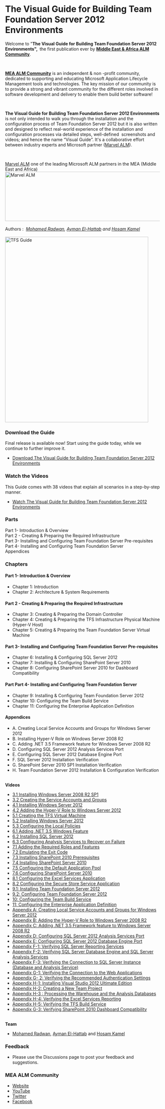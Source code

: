 # The Visual Guide for Building Team Foundation Server 2012 Environments
<div class="wikidoc">Welcome to "<strong>The Visual Guide for Building Team Foundation Server 2012 Environments", </strong>&nbsp;the first publication ever by&nbsp;<a title="MEA ALM Community" href="http://www.meaalmcommunity.com" target="_blank" rel="noopener"><strong>Middle East &amp; Africa ALM Community</strong></a>.</div>
<p>&nbsp;</p>
<div class="wikidoc"><strong><a title="MEA ALM Community" href="" target="_blank" rel="noopener">MEA ALM Community</a></strong> is an independent &amp; non -profit community, dedicated to supporting and educating Microsoft Application Lifecycle Management tools and technologies. The key mission of our community is to provide a strong and vibrant community for the different roles involved in software development and delivery to enable them build better software!</div>
<div class="wikidoc">
<p>&nbsp;</p>
</div>
<div class="wikidoc"><strong>The Visual Guide for Building Team Foundation Server 2012 Environments</strong> is not only intended to walk you through the installation and the configuration process of Team Foundation Server 2012 but it is also written and designed to reflect real-world experience of the installation and configuration processes via detailed steps, well-defined &nbsp;screenshots and videos; and hence the name &ldquo;Visual Guide&rdquo;.&nbsp;It's a collaborative effort between industry experts and Microsoft&nbsp;partner (<a title="Marvel ALM" href="#" target="_blank" rel="noopener">Marvel ALM</a>).</div>
<p>&nbsp;</p>
<div class="wikidoc"><a title="Marvel ALM" href="http://marvelalm.com/" target="_blank" rel="noopener">Marvel ALM</a> one of the leading Microsoft ALM partners in the MEA (Middle East and&nbsp;Africa)</div>
<div class="wikidoc"><a title="Marvel ALM" href="http://marvelalm.com/" target="_blank" rel="noopener"><img src="http://mohamedradwan.com/wp-content/uploads/2017/08/MSPartner-for-CodePlex-2.jpg" alt="Marvel ALM" width="552" height="160" /></a></div>
<div class="wikidoc"><br /> Authors : &nbsp;<em><a title="M.Radwan Blog" href="http://mohamedradwan.wordpress.com/" target="_blank" rel="noopener">Mohamed Radwan</a>,&nbsp;<a title="Ayman El-Hattab" href="http://www.aymanelhattab.com">Ayman El-Hattab</a> and <a title="Hosam Kamel" href="http://blogs.msdn.com/b/hkamel/" target="_blank" rel="noopener">Hosam Kamel</a></em><br /> <br /> <img title="TeamDevGuide.gif" src="http://mohamedradwan.com/wp-content/uploads/2017/08/cov-page.png" alt="TFS Guide" width="466" height="602" /></div>
<div class="wikidoc">
<h3>Download the Guide</h3>
Final release is available now! Start using the guide today, while we continue to further improve it.
<ul>
<li><a href="https://github.com/DevOpsFounder/The-Visual-Guide-for-Building-Team-Foundation-Server-2012-Environments/blob/master/The%20Visual%20Guide%20for%20Building%20Team%20Foundation%20Server%202012%20Environments-V1.0.pdf" target="_blank" rel="noopener">Download The Visual Guide for Building Team Foundation Server 2012 Environments</a></li>
</ul>
<h3>Watch the Videos</h3>
This Guide comes with 38 videos that explain all scenarios in a step-by-step manner.
<ul>
<li><a href="http://www.youtube.com/playlist?list=PLBF6EB5809CE2EED4&amp;feature=plcp" target="_blank" rel="noopener">Watch The Visual Guide for Building Team Foundation Server 2012 Environments</a></li>
</ul>
<h3>Parts</h3>
<div class="wikidoc">Part 1- Introduction &amp; Overview</div>
<div class="wikidoc">Part 2 - Creating &amp; Preparing the Required Infrastructure</div>
<div class="wikidoc">Part 3- Installing and Configuring Team Foundation Server Pre-requisites</div>
<div class="wikidoc">Part 4- Installing and Configuring Team Foundation Server</div>
<div class="wikidoc">Appendices</div>
<h3>Chapters</h3>
<h4>Part 1- Introduction &amp; Overview</h4>
<ul>
<li>Chapter 1: Introduction</li>
<li>Chapter 2: Architecture &amp; System Requirements</li>
</ul>
<h4>Part 2 - Creating &amp; Preparing the Required&nbsp;Infrastructure</h4>
<ul>
<li>Chapter 3: Creating &amp; Preparing the Domain Controller</li>
<li>Chapter 4: Creating &amp; Preparing the TFS Infrastructure Physical Machine (Hyper-V Host)</li>
<li>Chapter 5: Creating &amp; Preparing the Team Foundation Server Virtual Machine</li>
</ul>
<h4>Part 3- Installing and Configuring Team Foundation Server Pre-requisites</h4>
<ul>
<li>Chapter 6: Installing &amp; Configuring SQL Server 2012</li>
<li>Chapter 7: Installing &amp; Configuring SharePoint Server 2010</li>
<li>Chapter 8: Configuring SharePoint Server 2010 for Dashboard Compatibility</li>
</ul>
<h4>Part Part 4- Installing and Configuring Team Foundation Server</h4>
<ul>
<li>Chapter 9: Installing &amp; Configuring Team Foundation Server 2012&nbsp;</li>
<li>Chapter 10: Configuring the Team Build Service</li>
<li>Chapter 11: Configuring the Enterprise Application Definition</li>
</ul>
<h4>Appendices</h4>
<ul>
<li>A. Creating Local Service Accounts and Groups for Windows Server 2012&nbsp;</li>
<li>B. Installing Hyper-V Role on Windows Server 2008 R2</li>
<li>C. Adding .NET 3.5 Framework feature for Windows Server 2008 R2</li>
<li>D. Configuring SQL Server 2012 Analysis Services Port</li>
<li>E. Configuring SQL Server 2012 Database Engine Port</li>
<li>F. SQL Server 2012 Installation Verification &nbsp;</li>
<li>G. SharePoint Server 2010 SP1 Installation Verification</li>
<li>H. Team Foundation Server 2012 Installation &amp; Configuration Verification</li>
</ul>
<br /> <strong>Videos</strong>
<ul>
<li><a href="http://www.youtube.com/watch?v=k-8uMqJCI1U&amp;feature=plcp">3.1 Installing Windows Server 2008 R2 SP1</a></li>
<li><a href="http://www.youtube.com/watch?v=4usGTnySDHg&amp;feature=plcp">3.2 Creating the Service Accounts and Groups</a></li>
<li><a href="http://www.youtube.com/watch?v=4DlyqSEU-wg&amp;feature=plcp">4.1 Installing Windows Server 2012</a></li>
<li><a href="http://www.youtube.com/watch?v=nyfXKuq0Va4&amp;feature=plcp">4.2 Adding the Hyper-V Role to Windows Server 2012</a></li>
<li><a href="http://www.youtube.com/watch?v=A77bdQDe1OA&amp;feature=plcp">5.1 Creating the TFS Virtual Machine</a></li>
<li><a href="http://www.youtube.com/watch?v=2G4cqG9RzvI&amp;feature=plcp">5.2 Installing Windows Server 2012</a></li>
<li><a href="http://www.youtube.com/watch?v=TloAewSBec8&amp;feature=plcp">5.3 Configuring the Local Policies</a></li>
<li><a href="http://www.youtube.com/watch?v=0_X7zp1XtuY&amp;feature=plcp">6.1 Adding .NET 3.5 Windows Feature</a></li>
<li><a href="http://www.youtube.com/watch?v=QWRO_5zh_kk&amp;feature=plcp">6.2 Installing SQL Server 2012</a></li>
<li><a href="http://www.youtube.com/watch?v=zu4OhKHPLRY&amp;feature=plcp">6.3 Configuring Analysis Services to Recover on Failure</a></li>
<li><a href="http://www.youtube.com/watch?v=gdnUTChIGiE&amp;feature=plcp">7.1 Adding the Required Roles and Features</a></li>
<li><a href="http://www.youtube.com/watch?v=orWYbWZXnvM&amp;feature=plcp">7.2 Emulating the Exit Code</a></li>
<li><a href="http://www.youtube.com/watch?v=P3VU5wRcIac&amp;feature=plcp">7.3 Installing SharePoint 2010 Prerequisites</a></li>
<li><a href="http://www.youtube.com/watch?v=Bf7dlioeOvU&amp;feature=plcp">7.4 Installing SharePoint Server 2010</a></li>
<li><a href="http://www.youtube.com/watch?v=envZ8_qy5k0&amp;feature=plcp">7.5 Configuring the Default Application Pool</a></li>
<li><a href="http://www.youtube.com/watch?v=klTG3UGSz44&amp;feature=plcp">7.6 Configuring SharePoint Server 2010</a></li>
<li><a href="http://www.youtube.com/watch?v=xHa3lZDwh38&amp;feature=plcp">8.1 Configuring the Excel Services Application</a></li>
<li><a href="http://www.youtube.com/watch?v=hv9Esg9y_ds&amp;feature=plcp">8.2 Configuring the Secure Store Service Application</a></li>
<li><a href="http://www.youtube.com/watch?v=OYtsaa8BE3Y&amp;feature=plcp">9.1: Installing Team Foundation Server 2012</a></li>
<li><a href="http://www.youtube.com/watch?v=UwJjL7Imkkc&amp;feature=plcp">9.2: Configuring Team Foundation Server 2012</a></li>
<li><a href="http://www.youtube.com/watch?v=6DJ0LIPchTs&amp;feature=plcp">10: Configuring the Team Build Service</a></li>
<li><a href="http://www.youtube.com/watch?v=3ZvCi-McqIo&amp;feature=plcp">11: Configuring the Enterprise Application Definition</a></li>
<li><a href="http://www.youtube.com/watch?v=cbIFxxZLEgg&amp;feature=plcp">Appendix A: Creating Local Service Accounts and Groups for Windows Server 2012</a></li>
<li><a href="http://www.youtube.com/watch?v=cwpA05Got1A&amp;feature=plcp">Appendix B: Adding the Hyper-V Role to Windows Server 2008 R2</a></li>
<li><a href="http://www.youtube.com/watch?v=NHgXJIkx-mo&amp;feature=plcp">Appendix C: Adding .NET 3.5 Framework feature to Windows Server 2008 R2</a></li>
<li><a href="http://www.youtube.com/watch?v=AxQO-UTicac&amp;feature=plcp">Appendix D: Configuring SQL Server 2012 Analysis Services Port</a></li>
<li><a href="http://www.youtube.com/watch?v=hqaWGsFLDXs&amp;feature=plcp">Appendix E: Configuring SQL Server 2012 Database Engine Port</a></li>
<li><a href="http://www.youtube.com/watch?v=R_uL-c_xuDc&amp;feature=plcp">Appendix F-1: Verifying SQL Server Reporting Services</a></li>
<li><a href="http://www.youtube.com/watch?v=VKLXRxnFy6g&amp;feature=plcp">Appendix F-2: Verifying SQL Server Database Engine and SQL Server Analysis Services</a></li>
<li><a href="http://www.youtube.com/watch?v=RhQ-4rqsxxc&amp;feature=plcp">Appendix F-3: Verifying the Connection to SQL Server Instance (Database and Analysis Service)</a></li>
<li><a href="http://www.youtube.com/watch?v=kbXB4BZQUBQ&amp;feature=plcp">Appendix G-1: Verifying the Connection to the Web Applications</a></li>
<li><a href="http://www.youtube.com/watch?v=kbXB4BZQUBQ&amp;feature=plcp">Appendix G- 2: Verifying the Recommended Authentication Settings</a></li>
<li><a href="http://www.youtube.com/watch?v=WHZHT1hhDig&amp;feature=plcp">Appendix H-1: Installing Visual Studio 2012 Ultimate Edition</a></li>
<li><a href="http://www.youtube.com/watch?v=wuPLy4UrRyo&amp;feature=plcp">Appendix H-2: Creating a New Team Project</a></li>
<li><a href="http://www.youtube.com/watch?v=DmH9aaNSkMs&amp;feature=plcp">Appendix H-3 : Processing the Warehouse and the Analysis Databases</a></li>
<li><a href="http://www.youtube.com/watch?v=NpRwhjpnxqo&amp;feature=plcp">Appendix H-4: Verifying the Excel Services Reporting</a></li>
<li><a href="http://www.youtube.com/watch?v=2hNLdmCAu1g&amp;feature=plcp">Appendix H-5: Verifying the TFS Build Service</a></li>
<li><a href="http://www.youtube.com/watch?v=f8wNqyDPeo4&amp;feature=plcp">Appendix G-3: Verifying SharePoint 2010 Dashboard Compatibility</a></li>
</ul>
<br /> <strong>Team</strong><br />
<ul>
<li><a title="M.Radwan Blog" href="http://mohamedradwan.com/" target="_blank" rel="noopener">Mohamed Radwan</a>,&nbsp;<a title="Ayman El-Hattab" href="http://www.aymanelhattab.com">Ayman El-Hattab</a>&nbsp;and&nbsp;<a title="Hosam Kamel" href="http://blogs.msdn.com/b/hkamel/" target="_blank" rel="noopener">Hosam Kamel</a></li>
</ul>
<h3>Feedback</h3>
<ul>
<li>Please use the Discussions page to post your feedback and suggestions.</li>
</ul>
<h3>MEA ALM Community</h3>
<ul>
<li><a href="#" target="_blank" rel="noopener">Website </a></li>
<li><a href="http://www.youtube.com/user/MSMEAALMCommunity" target="_blank" rel="noopener">YouTube </a></li>
<li><a href="https://twitter.com/MEAALMCommunity" target="_blank" rel="noopener">Twitter </a></li>
<li><a href="https://www.facebook.com/MeaALMCommunity" target="_blank" rel="noopener">Facebook</a></li>
</ul>
</div>

